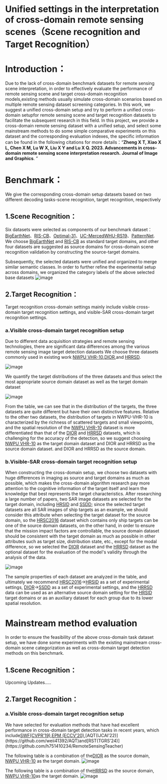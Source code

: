 # Unified settings in the interpretation of cross-domain remote sensing scenes（Scene recognition and Target Recognition）
# Introduction：
  Due to the lack of cross-domain benchmark datasets for remote sensing scene interpretation, in order to effectively evaluate the performance of remote sensing scene and target cross-domain recognition 	
models,existing methods usually simulate cross-domain scenarios based on multiple remote sensing dataset screening categories. 
  In this work, we suggest a unified cross-domain setup and try to perform a unified cross-domain setupfor remote sensing scene and target recognition datasets to facilitate the subsequent research in this field. 
In this project, we provide a cross-domain remote sensing dataset with a unified setup, and 
select some mainstream methods to do some simple comparative experiments on this dataset and the corresponding evaluation indexes, the specific information can be found in the following citations for more 
details：“**Zheng X T, Xiao X L, Chen X M, Lu W X, Liu X Y and Lu X Q. 2023. Advancements in cross-domain remote sensing scene interpretation research.** **Journal of Image and Graphics**. ”
# Benchmark：
  We give the corresponding cross-domain setup datasets based on two different decoding tasks-scene recognition, target recognition, respectively
  
  ## 1.Scene Recognition：
  Six datasets were selected as components of our benchmark dataset：[BigEarthNet](http://bigearth.net/)、[RIS-CB](https://github.com/lehaifeng/RSI-CB)、[Optimal-31](http://crabwq.github.io/)、[UC-Merced](http://weegee.vision.ucmerced.edu/datasets/landuse.html)[WHU-RS19](http://captain.whu.edu.cn/datasets/WHU-RS19.zip)、[PatternNet](https://sites.google.com/view/zhouwx/dataset). We choose [BigEarthNet](http://bigearth.net/) and [RIS-CB](https://github.com/lehaifeng/RSI-CB) as standard target domains, and other four datasets are suggested as source domains for cross-domain scene recognition validation by constructing the source-target domains.
   
Subsequently, the selected datasets were unified and organized to merge similar semantic classes. In order to further refine the experimental setup across domains, we organized the category labels of the above selected base datasets
![image](https://github.com/Xiaoxl52/Interpretation-of-cross-domain-remote-sensing-scenes/assets/149050649/c035dfe8-ffe6-4966-a471-d676cb7461a5)

 ## 2.Target Recognition：
  Target recognition cross-domain settings mainly include visible cross-domain target recognition settings, and visible-SAR cross-domain target recognition settings.
  ### a.Visible cross-domain target recognition setup
   Due to different data acquisition strategies and remote sensing technologies, there are significant data differences among the various remote sensing image target detection datasets We choose three datasets commonly used in existing work [NWPU VHR-10](https://pan.baidu.com/s/1hqwzXeG#list/path=%2F),[DIOR](http://www.escience.cn/people/gongcheng/DIOR.html),and [HRRSD](https://github.com/CrazyStoneonRoad/TGRS-HRRSD-Dataset).
  
  ![image](https://github.com/Xiaoxl52/Interpretation-of-cross-domain-remote-sensing-scenes/assets/149050649/276370da-2737-4e0f-a75a-abbe281cdc38)
  
  We quantify the target distributions of the three datasets and thus select the most appropriate source domain dataset as well as the target domain dataset
  
  ![image](https://github.com/Xiaoxl52/Interpretation-of-cross-domain-remote-sensing-scenes/assets/149050649/06ca3570-e025-4268-b16c-ef0ec71dc9dd)

  From the table, we can see that in the distribution of the targets, the three datasets are quite different but have their own distinctive features. Relative to the other two datasets, the distribution of targets in NWPU-VHR-10 is characterized by the richness of scattered targets and small viewpoints, and the spatial resolution of the [NWPU VHR-10](https://pan.baidu.com/s/1hqwzXeG#list/path=%2F)   dataset is more differentiated than that of the [DIOR](http://www.escience.cn/people/gongcheng/DIOR.html) and [HRRSD](https://github.com/CrazyStoneonRoad/TGRS-HRRSD-Dataset) datasets, which is challenging for the accuracy of the detection, so we suggest choosing [NWPU VHR-10](https://pan.baidu.com/s/1hqwzXeG#list/path=%2F) as the target domain dataset and DIOR and HRRSD as the source domain dataset. and DIOR and HRRSD as the source domain.
  
  ### b.Visible-SAR cross-domain target recognition setup
   When constructing the cross-domain setup, we choose two datasets with huge differences in imaging as source and target domains as much as possible, which makes the cross-domain algorithm research pay more attention to the cognitive information of the target itself and learn the knowledge that best represents the target characteristics. After 
 researching a large number of papers, two SAR image datasets are selected for the target domain, including [HRSID](https://github.com/chaozhong2010/HRSID) and [SSDD](https://github.com/TianwenZhang0825/Official-SSDD); since the selected target datasets are all SAR images of ship targets as an example, we should consider this attribute when selecting the target dataset for the source domain, so the [HRSC2016](http://www.escience.cn/people/liuzikun/DataSet.html) dataset which contains only ship 
 targets can be one of the source domain datasets, on the other hand, in order to ensure that the mission impact factors are controllable, the source domain dataset should be consistent with the target domain as much as possible in other attributes such as target size, distribution state, etc., except for the modal difference, so we selected the [DIOR](http://www.escience.cn/people/gongcheng/DIOR.html) dataset and the [HRRSD](https://github.com/CrazyStoneonRoad/TGRS-HRRSD-Dataset) dataset as the optional dataset for the evaluation of the model's validity through the analysis of the data.
  
  ![image](https://github.com/Xiaoxl52/Interpretation-of-cross-domain-remote-sensing-scenes/assets/149050649/d1000cc7-e40f-4174-9fd3-ea6faba26509)

   The sample properties of each dataset are analyzed in the table, and ultimately we recommend [HRSC2016](http://www.escience.cn/people/liuzikun/DataSet.html)→[HRSID](https://github.com/chaozhong2010/HRSID) as a set of experimental settings, [DIOR](http://www.escience.cn/people/gongcheng/DIOR.html)→[SSDD](https://github.com/TianwenZhang0825/Official-SSDD) as a set of experimental settings, and the [HRRSD](https://github.com/CrazyStoneonRoad/TGRS-HRRSD-Dataset) data can be used as an alternative source domain setting for the [HRSID](https://github.com/chaozhong2010/HRSID) target domains or as an auxiliary dataset for each group due to its lower spatial resolution.
# Mainstream method evaluation
  In order to ensure the feasibility of the above cross-domain task dataset setup, we have done some experiments with the existing mainstream cross-domain scene categorization as well as cross-domain target detection methods on this benchmark.
  ## 1.Scene Recognition：
  Upcoming Updates.....
  ## 2.Target Recognition：
   ### a.Visible cross-domain target recognition setup

   We have selected for evaluation methods that have had excellent performance in cross-domain target detection tasks in recent years, which include[SWF(CVPR’19)]( https://github.com/VisionLearningGroup/DA_Detection),[EPM (ECCV’20)](https://github.com/chengchunhsu/EveryPixelMatters.),[AQT(IJCAI’22)](https://github.com/weii41392/AQT)and[RST(TGRS’24)](https://github.com/h751410234/RemoteSensingTeacher)
  
  The following table is a combination of the[DIOR](http://www.escience.cn/people/gongcheng/DIOR.html) as the source domain, [NWPU VHR-10](https://pan.baidu.com/s/1hqwzXeG#list/path=%2F) as the target domain.
    ![image](https://github.com/XiangtaoZheng/CDRSSI/assets/23554030/a19429c7-3e1f-4e34-9e9e-d31548930cd0)

  The following table is a combination of the[HRRSD](https://github.com/CrazyStoneonRoad/TGRS-HRRSD-Dataset) as the source domain, [NWPU VHR-10](https://pan.baidu.com/s/1hqwzXeG#list/path=%2F)as the target domain.
    ![image](https://github.com/XiangtaoZheng/CDRSSI/assets/23554030/d7b70f45-4e7a-48cf-b3b6-b7541db66cd7)

 

  
  

  
  
    

  
